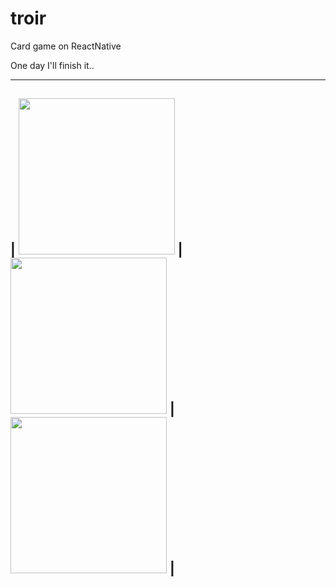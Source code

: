 # troir

Сard game on ReactNative

One day I'll finish it..

--------------------------------------
| <img src="https://user-images.githubusercontent.com/1485786/48072303-e4aaec00-e1e4-11e8-8219-2226c573d855.jpg" width="250" /> | <img src="https://user-images.githubusercontent.com/1485786/48072305-e4aaec00-e1e4-11e8-8bfe-4c3dcb32c7b0.jpg" width="250" /> | <img src="https://user-images.githubusercontent.com/1485786/48072307-e5438280-e1e4-11e8-9b58-f2cfb0219c4d.jpg" width="250" /> |
----------------------------------------


